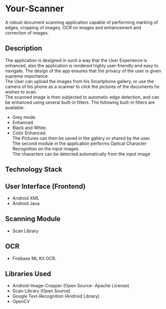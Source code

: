 # Your-Scanner
A robust document scanning application capable of performing marking of edges, cropping of images, OCR on images and enhancement and correction of images.
## Description
The application is designed in such a way that the User Experience is enhanced, also the application is rendered highly user-friendly and easy to navigate.
The design of the app ensures that the privacy of the user is given supreme importance.<br>
The User can upload the images from his Smartphone gallery, 
or use the camera of his phone as a scanner to click the pictures of the documents he wishes to scan. <br>
The scanned image is then subjected to automatic edge detection, and can be enhanced using several built-in filters.
The following built-in filters are available:<br>
* Grey mode.
* Enhanced.
* Black and White.
* Color Enhanced.<br>The Pictures can then be saved in the gallery or shared by the user.<br>
The second module in the application performs Optical Character Recognition on the input images. <br>
The characters can be detected automatically from the input image

## Technology Stack
## User Interface (Frontend)
* Android XML
* Android Java <br>
## Scanning Module
* Scan Library<br>
## OCR
* Firebase ML Kit OCR.<br>
## Libraries Used
- Android-Image-Cropper (Open Source- Apache License)
- Scan-Library (Open Source)
- Google Text-Recognition (Android Library)
- OpenCV
